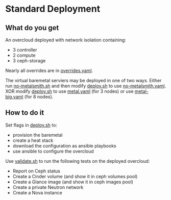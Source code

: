 # Standard Deployment

## What do you get

An overcloud deployed with network isolation containing:

- 3 controller
- 2 compute
- 3 ceph-storage

Nearly all overrides are in [overrides.yaml](overrides.yaml).

The virtual baremetal serviers may be deployed in one of two ways.
Either run [no-metalsmith.sh](no-metalsmith.sh) and then modify
[deploy.sh](deploy.sh) to use [no-metalsmith.yaml](no-metalsmith.yaml).
XOR modify [deploy.sh](deploy.sh) to use [metal.yaml](metal.yaml)
(for 3 nodes) or use [metal-big.yaml](metal-big.yaml) (for 8 nodes).

## How to do it

Set flags in [deploy.sh](deploy.sh) to: 

- provision the baremetal
- create a heat stack
- download the configuration as ansible playbooks
- use ansible to configure the overcloud

Use [validate.sh](validate.sh) to run the following tests on the
deployed overcloud:

- Report on Ceph status
- Create a Cinder volume (and show it in ceph volumes pool)
- Create a Glance image (and show it in ceph images pool)
- Create a private Neutron network
- Create a Nova instance
